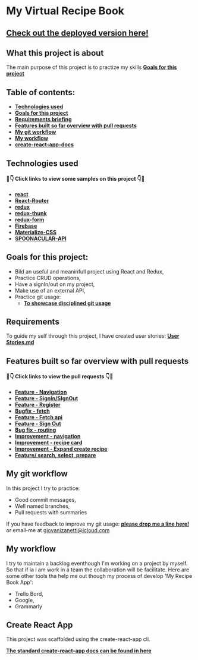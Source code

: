 # My Virtual Recipe Book

## [Check out the deployed version here!](https://virtualrecipebook.netlify.com)


## What this project is about

The main purpose of this project is to practize my skills **[Goals for this project](#goals-for-this-project)**

## Table of contents:

- **[Technologies used](#technologies-used)**
- **[Goals for this project](#goals-for-this-project)**
- **[Requirements briefing](#requirements)**
- **[Features built so far overview with pull requests](#features-built-so-far-overview-with-pull-requests)**
- **[My git workflow](#my-git-workflow)**
- **[My workflow](#my-workflow)**
- **[create-react-app-docs](#create-react-app)**

## Technologies used

#### 👀👇 Click links to view some samples on this project 👇👀

- **[react](./src/components/recipe/RecipeList/index.js)**  
- **[React-Router](https://reacttraining.com/react-router/web/guides/quick-start)**
- **[redux](./src/reducers/recipes.js)**  
- **[redux-thunk](./src/actions/recipeActions.js)**  
- **[redux-form](./src/components/recipe/RecipeForm/index.js)**
- **[Firebase](https://firebase.google.com/)**
- **[Materialize-CSS](https://materializecss.com/)**
- **[SPOONACULAR-API](https://rapidapi.com/spoonacular/api/recipe-food-nutrition/details)**

## Goals for this project:

- Bild an useful and meaninfull project using React and Redux,
- Practice CRUD operations,
- Have a signIn/out on my project,
- Make use of an external API,
- Practice git usage:
  - **[To showcase disciplined git usage](#my-git-workflow)**

## Requirements

To guide my self through this project, I have created user stories: **[User Stories.md](./userStories.md)**

## Features built so far overview with pull requests

#### 👀👇 Click links to view the pull requests 👇👀

- **[Feature - Navigation](https://github.com/giovanizanetti/MY-VIRTUAL-RECIPE-BOOK/pull/1)**
- **[Feature - SignIn/SIgnOut](https://github.com/giovanizanetti/MY-VIRTUAL-RECIPE-BOOK/pull/2)**
- **[Feature - Register](https://github.com/giovanizanetti/MY-VIRTUAL-RECIPE-BOOK/pull/3)**
- **[Bugfix - fetch](https://github.com/giovanizanetti/MY-VIRTUAL-RECIPE-BOOK/pull/4)**
- **[Feature - Fetch api](https://github.com/giovanizanetti/MY-VIRTUAL-RECIPE-BOOK/pull/5)**
- **[Feature - Sign Out](https://github.com/giovanizanetti/MY-VIRTUAL-RECIPE-BOOK/pull/8)**
- **[Bug fix - routing](https://github.com/giovanizanetti/MY-VIRTUAL-RECIPE-BOOK/pull/11)**
- **[Improvement - navigation](https://github.com/giovanizanetti/MY-VIRTUAL-RECIPE-BOOK/pull/12)**
- **[Improvement - recipe card](https://github.com/giovanizanetti/MY-VIRTUAL-RECIPE-BOOK/pull/14)**
- **[Improvement - Expand create recipe](https://github.com/giovanizanetti/MY-VIRTUAL-RECIPE-BOOK/pull/16)**
- **[Feature/ search, select, prepare](https://github.com/giovanizanetti/MY-VIRTUAL-RECIPE-BOOK/pull/18)**

## My git workflow

In this project I try to practice:

- Good commit messages,
- Well named branches,
- Pull requests with summaries

If you have feedback to improve my git usage: **[please drop me a line here!](https://www.linkedin.com/in/giovani-zanetti-ab664a24/)** or email-me at giovanizanetti@icloud.com

## My workflow

I try to maintain a backlog eventhough I'm working on a project by myself. So that if ia i am work in a team the collaboration will be facilitate.
Here are some other tools tha help me out though my process of develop 'My Recipe Book App':
  - Trello Bord,
  - Google,
  - Grammarly

## Create React App

This project was scaffolded using the create-react-app cli. 

**[The standard create-react-app docs can be found in here](./create-react-app-docs.md)**



